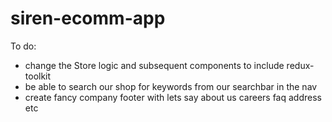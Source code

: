 # siren-ecomm-app

To do:

- change the Store logic and subsequent components to include redux-toolkit
- be able to search our shop for keywords from our searchbar in the nav
- create fancy company footer with lets say about us careers faq address etc
